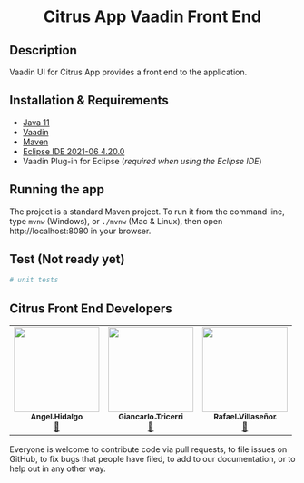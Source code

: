 <p align="center">
  <h1 align="center"/>Citrus App Vaadin Front End</h1>
</p>

## Description
Vaadin UI for Citrus App provides a front end to the application.

## Installation & Requirements
* [Java 11](https://www.oracle.com/java/technologies/javase-jdk11-downloads.html)
* [Vaadin](https://vaadin.com/)
* [Maven](https://maven.apache.org/download.cgi)
* [Eclipse IDE 2021-06 4.20.0](https://www.eclipse.org/downloads/)
* Vaadin Plug-in for Eclipse (*required when using the Eclipse IDE*)

## Running the app
The project is a standard Maven project. To run it from the command line,
type `mvnw` (Windows), or `./mvnw` (Mac & Linux), then open
http://localhost:8080 in your browser.

## Test (Not ready yet)
```bash
# unit tests

```

## Citrus Front End Developers
<table align="center">
  <tbody><tr>
    <td align="center"><a href="https://github.com/hidangel7" rel="nofollow"><img src="https://avatars.githubusercontent.com/u/64429270?v=4" width="150px;" alt="" style="max-width:100%;"><br><sub><b>Angel Hidalgo</b></sub></a><br><a href="https://github.com/Citrus-Software-Solutions/citrus-app-BackOffice/commits?author=hidangel7" title="Commits"><g-emoji class="g-emoji" alias="book" fallback-src="https://github.githubassets.com/images/icons/emoji/unicode/1f4d6.png">📖</g-emoji></a></td>
    <td align="center"><a href="https://github.com/gctv01"><img src="https://avatars.githubusercontent.com/u/39320335?v=4" width="150px;" alt="" style="max-width:100%;"><br><sub><b>Giancarlo Tricerri</b></sub></a><br><a href="https://github.com/Citrus-Software-Solutions/citrus-app-BackOffice/commits?author=gctv01" title="Documentation"><g-emoji class="g-emoji" alias="book" fallback-src="https://github.githubassets.com/images/icons/emoji/unicode/1f4d6.png">📖</g-emoji></a></td>
    <td align="center"><a href="https://github.com/RafaDVB" rel="nofollow"><img src="https://avatars.githubusercontent.com/u/38695331?v=4" width="150px;" alt="" style="max-width:100%;"><br><sub><b>Rafael Villaseñor</b></sub></a><br><a href="https://github.com/Citrus-Software-Solutions/citrus-app-BackOffice/commits?author=RafaDVB" title="Documentation"><g-emoji class="g-emoji" alias="book" fallback-src="https://github.githubassets.com/images/icons/emoji/unicode/1f4d6.png">📖</g-emoji></a></td>
  </tr>
</tbody></table>

Everyone is welcome to contribute code via pull requests, to file issues on GitHub, to fix bugs that people have filed, to add to our documentation, or to help out in any other way.
